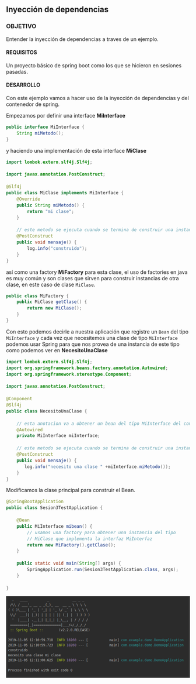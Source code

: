 ## Inyección de dependencias

### OBJETIVO

Entender la inyección de dependencias a traves de un ejemplo.

#### REQUISITOS

Un proyecto básico de spring boot como los que se hicieron en sesiones pasadas.

#### DESARROLLO

Con este ejemplo vamos a hacer uso de la inyección de dependencias y del contenedor de spring.

Empezamos por definir una interface **MiInterface**

```java
public interface MiInterface {
    String miMetodo();
}
```
y haciendo una implementación de esta interface **MiClase**

```java
import lombok.extern.slf4j.Slf4j;

import javax.annotation.PostConstruct;

@Slf4j
public class MiClase implements MiInterface {
    @Override
    public String miMetodo() {
        return "mi clase";
    }

    // este metodo se ejecuta cuando se termina de construir una instancia
    @PostConstruct
    public void mensaje() {
        log.info("construido");
    }
}
```
así como una factory **MiFactory** para esta clase, el uso de factories en java es muy común y son clases que sirven para construir instancias de otra clase, en este caso de clase `MiClase`.

```java
public class MiFactory {
    public MiClase getClase() {
        return new MiClase();
    }
}
```

Con esto podemos decirle a nuestra aplicación que registre un `Bean` del tipo `MiInterface` y cada vez que necesitemos una clase de tipo `MiInterface` podemos usar Spring para que nos provea de una instancia de este tipo como podemos ver en **NecesitoUnaClase**

```java
import lombok.extern.slf4j.Slf4j;
import org.springframework.beans.factory.annotation.Autowired;
import org.springframework.stereotype.Component;

import javax.annotation.PostConstruct;

@Component
@Slf4j
public class NecesitoUnaClase {

    // esta anotacion va a obtener un bean del tipo MiInterface del contenedor de spring
    @Autowired
    private MiInterface miInterface;

    // este metodo se ejecuta cuando se termina de construir una instancia
    @PostConstruct
    public void mensaje() {
       log.info("necesito una clase " +miInterface.miMetodo());
    }
}
```

Modificamos la clase principal para construir el Bean. 

```java
@SpringBootApplication
public class Sesion3TestApplication {

	@Bean
	public MiInterface mibean() {
		// usamos una factory para obtener una instancia del tipo
		// MiClase que implementa la interfaz MiInterfaz
		return new MiFactory().getClase();
	}

	public static void main(String[] args) {
		SpringApplication.run(Sesion3TestApplication.class, args);
	}

}
```

![miclase](miclase.png)
